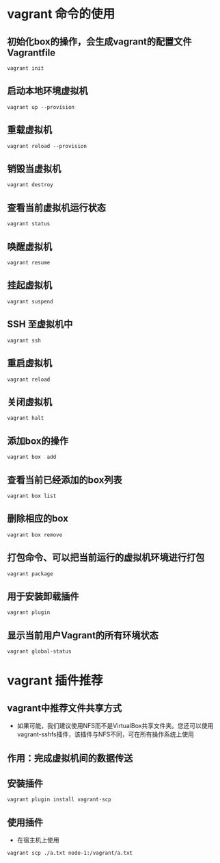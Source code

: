 # vagrant 命令的使用
## 初始化box的操作，会生成vagrant的配置文件Vagrantfile
`vagrant init`
## 启动本地环境虚拟机
`vagrant up --provision` 
## 重载虚拟机
`vagrant reload --provision`
## 销毁当虚拟机
`vagrant destroy`
## 查看当前虚拟机运行状态
`vagrant status `
## 唤醒虚拟机
`vagrant resume `
## 挂起虚拟机
`vagrant suspend`
## SSH 至虚拟机中
`vagrant ssh  `
## 重启虚拟机
`vagrant reload`
## 关闭虚拟机  
`vagrant halt`
## 添加box的操作
`vagrant box  add`
## 查看当前已经添加的box列表
`vagrant box list`
## 删除相应的box
`vagrant box remove`
## 打包命令、可以把当前运行的虚拟机环境进行打包
`vagrant package`
## 用于安装卸载插件
`vagrant plugin`
## 显示当前用户Vagrant的所有环境状态
`vagrant global-status`
# vagrant 插件推荐
## vagrant中推荐文件共享方式
- 如果可能，我们建议使用NFS而不是VirtualBox共享文件夹。您还可以使用vagrant-sshfs插件，该插件与NFS不同，可在所有操作系统上使用
## 作用：完成虚拟机间的数据传送
## 安装插件
`vagrant plugin install vagrant-scp`
## 使用插件
- 在宿主机上使用

`vagrant scp ./a.txt node-1:/vagrant/a.txt`
